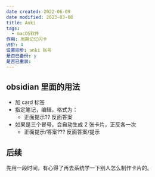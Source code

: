 ```yaml
---
date created: 2022-06-09
date modified: 2023-03-08
title: Anki
tags:
  - macOS软件
作用: 周期记忆闪卡
评价: 4
设置同步: anki 账号
是否已备份: y
是否已重装:
---
```


## obsidian 里面的用法

- 加 card 标签
- 指定笔记，编辑，格式为：
	- 正面提示?? 反面答案
- 如果是三个冒号，会自动生成 2 张卡片，正反各一次
	- 正面提示/答案??? 反面答案/提示

## 后续

先用一段时间，有心得了再去系统学一下别人怎么制作卡片的。
